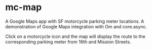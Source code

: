 mc-map
======

A Google Maps app with SF motorcycle parking meter locations.
A demonstration of Google Maps integration with Om and core.async.

Click on a motorcycle icon and the map will display the route to the corresponding
parking meter from 16th and Mission Streets.


